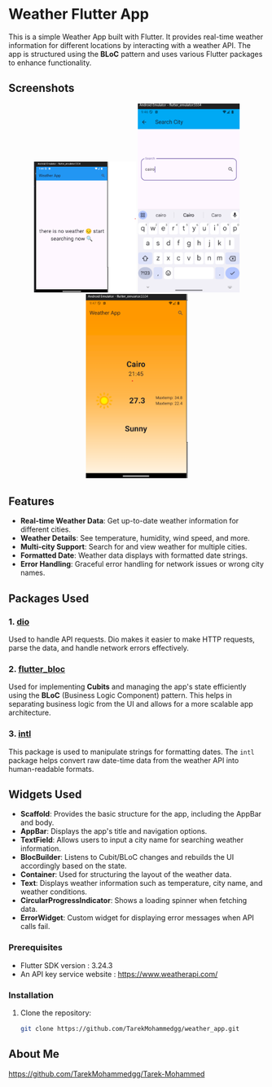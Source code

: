 # Weather Flutter App

This is a simple Weather App built with Flutter. It provides real-time weather information for different locations by interacting with a weather API. The app is structured using the **BLoC** pattern and uses various Flutter packages to enhance functionality.

## Screenshots


<p align="center">
  <img alt="NoWeatherScreen" width="200" src="assets/NoWeatherScreen.png">
  <img alt="SearchWeatherScreen" width="200" src="assets/SearchWeatherScreen.png">
  <img alt="WeatherInfoScreen" width="200" src="assets/WeatherInfoScreen.png">
</p>



## Features

- **Real-time Weather Data**: Get up-to-date weather information for different cities.
- **Weather Details**: See temperature, humidity, wind speed, and more.
- **Multi-city Support**: Search for and view weather for multiple cities.
- **Formatted Date**: Weather data displays with formatted date strings.
- **Error Handling**: Graceful error handling for network issues or wrong city names.

## Packages Used

### 1. [dio](https://pub.dev/packages/dio)
Used to handle API requests. Dio makes it easier to make HTTP requests, parse the data, and handle network errors effectively.

### 2. [flutter_bloc](https://pub.dev/packages/flutter_bloc)
Used for implementing **Cubits** and managing the app's state efficiently using the **BLoC** (Business Logic Component) pattern. This helps in separating business logic from the UI and allows for a more scalable app architecture.

### 3. [intl](https://pub.dev/packages/intl)
This package is used to manipulate strings for formatting dates. The `intl` package helps convert raw date-time data from the weather API into human-readable formats.

## Widgets Used

- **Scaffold**: Provides the basic structure for the app, including the AppBar and body.
- **AppBar**: Displays the app's title and navigation options.
- **TextField**: Allows users to input a city name for searching weather information.
- **BlocBuilder**: Listens to Cubit/BLoC changes and rebuilds the UI accordingly based on the state.
- **Container**: Used for structuring the layout of the weather data.
- **Text**: Displays weather information such as temperature, city name, and weather conditions.
- **CircularProgressIndicator**: Shows a loading spinner when fetching data.
- **ErrorWidget**: Custom widget for displaying error messages when API calls fail.


### Prerequisites

- Flutter SDK version : 3.24.3
- An API key service website : https://www.weatherapi.com/

### Installation

1. Clone the repository:
   ```bash
   git clone https://github.com/TarekMohammedgg/weather_app.git

## About Me 
https://github.com/TarekMohammedgg/Tarek-Mohammed